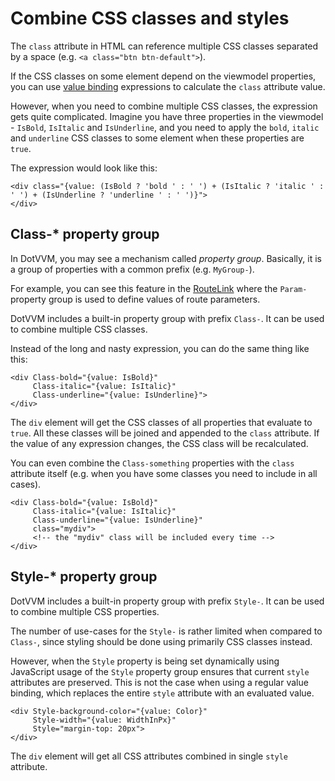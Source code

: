 # Combine CSS classes and styles

The `class` attribute in HTML can reference multiple CSS classes separated by a space (e.g. `<a class="btn btn-default">`).

If the CSS classes on some element depend on the viewmodel properties, you can use [value binding](/docs/tutorials/basics-value-binding/{branch}) expressions to calculate the `class` attribute value.

However, when you need to combine multiple CSS classes, the expression gets quite complicated. Imagine you have three properties in the viewmodel - `IsBold`, `IsItalic` and `IsUnderline`, and you need to apply the `bold`, `italic` and `underline` CSS classes to some element when these properties are `true`.

The expression would look like this:

```DOTHTML
<div class="{value: (IsBold ? 'bold ' : ' ') + (IsItalic ? 'italic ' : ' ') + (IsUnderline ? 'underline ' : ' ')}">
</div>
```

## Class-* property group

In DotVVM, you may see a mechanism called _property group_. Basically, it is a group of properties with a common prefix (e.g. `MyGroup-`).

For example, you can see this feature in the [RouteLink](/docs/controls/builtin/RouteLink/{branch}) where the `Param-` property group is used to define values of route parameters.

DotVVM includes a built-in property group with prefix `Class-`. It can be used to combine multiple CSS classes.

Instead of the long and nasty expression, you can do the same thing like this:

```DOTHTML
<div Class-bold="{value: IsBold}"
     Class-italic="{value: IsItalic}"
     Class-underline="{value: IsUnderline}">
</div>
```

The `div` element will get the CSS classes of all properties that evaluate to `true`. All these classes will be joined and appended to the `class` attribute. If the value of any expression changes, the CSS class will be recalculated.

You can even combine the `Class-something` properties with the `class` attribute itself (e.g. when you have some classes you need to include in all cases).

```DOTHTML
<div Class-bold="{value: IsBold}"
     Class-italic="{value: IsItalic}"
     Class-underline="{value: IsUnderline}"
     class="mydiv">
     <!-- the "mydiv" class will be included every time -->
</div>
```

## Style-* property group

DotVVM includes a built-in property group with prefix `Style-`. It can be used to combine multiple CSS properties.

The number of use-cases for the `Style-` is rather limited when compared to `Class-`, since styling should be done using primarily CSS classes instead.

However, when the `Style` property is being set dynamically using JavaScript usage of the `Style` property group ensures that current `style` attributes are preserved. This is not the case when using a regular value binding, which replaces the entire `style` attribute with an evaluated value.

```DOTHTML
<div Style-background-color="{value: Color}"
     Style-width="{value: WidthInPx}"
     Style="margin-top: 20px">
</div>
```

The `div` element will get all CSS attributes combined in single `style` attribute.
